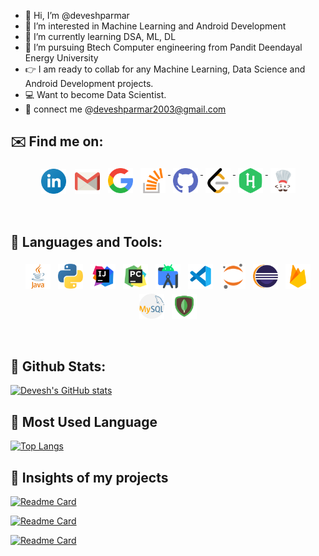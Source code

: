 - 👋 Hi, I’m @deveshparmar
- 👀 I’m interested in Machine Learning and Android Development
- 🌱 I’m currently learning DSA, ML, DL
- 💞️ I’m pursuing Btech Computer engineering from Pandit Deendayal Energy University
- 👉 I am ready to collab for any Machine Learning, Data Science and Android Development projects.
- 💻 Want to become Data Scientist.
- 🔗 connect me @deveshparmar2003@gmail.com


## ✉️ Find me on:


<p align="center">
 <a href="https://www.linkedin.com/in/devesh-parmar-875990200/" target="_blank" rel="noopener noreferrer"> <img src="https://github.com/deveshparmar/deveshparmar/blob/main/linkedin(2).png" alt="LinkedIn" height="40" style="vertical-align:top; margin:5px"></a>
 <a href="https://mail.google.com/mail/u/0/#inbox"> <img src="https://github.com/deveshparmar/deveshparmar/blob/main/gmail.png" alt="Gmail" height="40" style="vertical-align:top; margin:5px"></a>
 <a href="https://g.dev/parmardevesh18"> <img src="https://github.com/deveshparmar/deveshparmar/blob/main/google(2).png" alt="Googl Developers" height="40" style="vertical-align:top; margin:4px"></a>
 <a href="https://stackoverflow.com/users/15511232/devesh-parmar" target="_blank" rel="noopener noreferrer"> <img src="https://github.com/deveshparmar/deveshparmar/blob/main/stackoverflow.png" alt="StackOverflow" height="40" style="vertical-align:top; margin:4px"> </a>
 <a href="https://github.com/deveshparmar" target="_blank" rel="noopener noreferrer"> <img src="https://github.com/deveshparmar/deveshparmar/blob/main/github(1).png" alt="Github" height="40" style="vertical-align:top; margin:4px"> </a>
 <a href="https://leetcode.com/deveshparmar2003/" target="_blank" rel="noopener noreferrer"> <img src="https://github.com/deveshparmar/deveshparmar/blob/main/leetcode(1).png" alt="Leetcode" height="40" style="vertical-align:top; margin:4px"> </a>
 <a href="https://www.hackerrank.com/deveshparmar2003" target="_blank" rel="noopener noreferrer"> <img src="https://github.com/deveshparmar/deveshparmar/blob/main/hackerrank(1).png" alt="Hackerrank" height="40" style="vertical-align:top; margin:4px"> </a>
 <a href="https://www.codechef.com/users/ug_dev2003" target="_blank" rel="noopener noreferrer"> <img src="https://github.com/deveshparmar/deveshparmar/blob/main/icons8-codechef-64.png" alt="Codechef" height="40" style="vertical-align:top; margin:4px"> </a>
</p>
<br />

## 🧰 Languages and Tools:
<p align="center">
<img src="https://github.com/deveshparmar/deveshparmar/blob/main/java.png" alt="Java" height="40" style="vertical-align:top; margin:4px">
<img src="https://github.com/deveshparmar/deveshparmar/blob/main/python.png" alt="Python" height="40" style="vertical-align:top; margin:4px">
<img src="https://github.com/deveshparmar/deveshparmar/blob/main/icons8-intellij-idea-64.png" alt="IntelliJ Idea" height="40" style="vertical-align:top; margin:4px">
<img src="https://github.com/deveshparmar/deveshparmar/blob/main/icons8-pycharm-64.png" alt="Pycharm" height="40" style="vertical-align:top; margin:4px">
<img src="https://github.com/deveshparmar/deveshparmar/blob/main/icons8-android-studio-64.png" alt="Android Studio" height="40" style="vertical-align:top; margin:4px">
<img src="https://github.com/deveshparmar/deveshparmar/blob/main/icons8-visual-studio-code-2019-64.png" alt="Visual Studio Code" height="40" style="vertical-align:top; margin:4px">
<img src="https://github.com/deveshparmar/deveshparmar/blob/main/jupyter.png" alt="Jupyter Notebook" height="40" style="vertical-align:top; margin:4px">
<img src="https://github.com/deveshparmar/deveshparmar/blob/main/eclipse.png" alt="Eclipse" height="40" style="vertical-align:top; margin:4px">
<img src="https://github.com/deveshparmar/deveshparmar/blob/main/icons8-firebase-64.png" alt="Firebase" height="40" style="vertical-align:top; margin:4px">
<img src="https://github.com/deveshparmar/deveshparmar/blob/main/mysql(1).png" alt="MySQL" height="40" style="vertical-align:top; margin:4px">
<img src="https://github.com/deveshparmar/deveshparmar/blob/main/icons8-mongodb-64.png" alt="MongoDB" height="40" style="vertical-align:top; margin:4px">
</p>
<br />

<!---
deveshparmar/deveshparmar is a ✨ special ✨ repository because its `README.md` (this file) appears on your GitHub profile.
You can click the Preview link to take a look at your changes.
--->

## 🧮 Github Stats:

[![Devesh's GitHub stats](https://github-readme-stats.vercel.app/api?username=deveshparmar&show_icons=true&theme=radical)](https://github.com/deveshparmar?tab=repositories)


## 🔎 Most Used Language

[![Top Langs](https://github-readme-stats.vercel.app/api/top-langs/?username=deveshparmar&layout=compact&theme=radical)](https://github.com/deveshparmar?tab=repositories)

## 📒 Insights of my projects
[![Readme Card](https://github-readme-stats.vercel.app/api/pin/?username=deveshparmar&repo=Machine-Learning&theme=radical)](https://github.com/deveshparmar/Machine-Learning)

[![Readme Card](https://github-readme-stats.vercel.app/api/pin/?username=deveshparmar&repo=My-Toast-Library&theme=radical)](https://github.com/deveshparmar/My-Toast-Library)

[![Readme Card](https://github-readme-stats.vercel.app/api/pin/?username=deveshparmar&repo=LetsGossip-ChatApp&theme=radical)](https://github.com/deveshparmar/LetsGossip-ChatApp)
